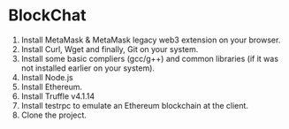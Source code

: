 # BlockChat

1. Install MetaMask & MetaMask legacy web3 extension on your browser.
2. Install Curl, Wget and finally, Git on your system.
3. Install some basic compliers (gcc/g++) and common libraries (if it was not installed earlier on your system).
4. Install Node.js
5. Install Ethereum.
6. Install Truffle v4.1.14
7. Install testrpc to emulate an Ethereum blockchain at the client.
8. Clone the project.
